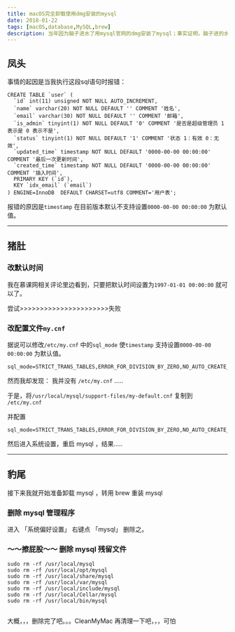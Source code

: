 ```yaml
---
title: macOS完全卸载使用dmg安装的mysql
date: 2018-01-22
tags: [macOS,database,MySQL,brew]
description: 当年因为脑子进水了用mysql官网的dmg安装了mysql；事实证明，脑子进的水，早晚得自己一点一点排出来。
---
```


## 凤头

事情的起因是当我执行这段sql语句时报错：

```
CREATE TABLE `user` (
  `id` int(11) unsigned NOT NULL AUTO_INCREMENT, 
  `name` varchar(20) NOT NULL DEFAULT '' COMMENT '姓名',
  `email` varchar(30) NOT NULL DEFAULT '' COMMENT '邮箱',
  `is_admin` tinyint(1) NOT NULL DEFAULT '0' COMMENT '是否是超级管理员 1表示是 0 表示不是',
  `status` tinyint(1) NOT NULL DEFAULT '1' COMMENT '状态 1：有效 0：无效',
  `updated_time` timestamp NOT NULL DEFAULT '0000-00-00 00:00:00' COMMENT '最后一次更新时间',
  `created_time` timestamp NOT NULL DEFAULT '0000-00-00 00:00:00' COMMENT '插入时间',
  PRIMARY KEY (`id`),
  KEY `idx_email` (`email`)
) ENGINE=InnoDB  DEFAULT CHARSET=utf8 COMMENT='用户表';
```

报错的原因是`timestamp` 在目前版本默认不支持设置`0000-00-00 00:00:00` 为默认值。

-------

## 猪肚

### 改默认时间

我在慕课网相关评论里边看到，只要把默认时间设置为`1997-01-01 00:00:00` 就可以了。

尝试>>>>>>>>>>>>>>>>>>>>>>失败

### 改配置文件`my.cnf`

据说可以修改`/etc/my.cnf` 中的`sql_mode` 使`timestamp` 支持设置`0000-00-00 00:00:00` 为默认值。

```
sql_mode=STRICT_TRANS_TABLES,ERROR_FOR_DIVISION_BY_ZERO,NO_AUTO_CREATE_USER,NO_ENGINE_SUBSTITUTION
```

然而我却发现： 我并没有 `/etc/my.cnf` .....

于是，将`/usr/local/mysql/support-files/my-default.cnf` 复制到 `/etc/my.cnf`

并配置

```
sql_mode=STRICT_TRANS_TABLES,ERROR_FOR_DIVISION_BY_ZERO,NO_AUTO_CREATE_USER,NO_ENGINE_SUBSTITUTION
```

然后进入系统设置，重启 mysql ，结果.....

-------------

## 豹尾

接下来我就开始准备卸载 mysql ，转用 brew 重装 mysql

### 删除 mysql 管理程序
进入 「系统偏好设置」 右键点 「mysql」 删除之。

### ～～擦屁股～～ 删除 mysql 残留文件

```
sudo rm -rf /usr/local/mysql
sudo rm -rf /usr/local/opt/mysql
sudo rm -rf /usr/local/share/mysql
sudo rm -rf /usr/local/var/mysql
sudo rm -rf /usr/local/include/mysql
sudo rm -rf /usr/local/Cellar/mysql
sudo rm -rf /usr/local/bin/mysql
            
```
大概，，，删除完了吧。。。CleanMyMac 再清理一下吧，，，可怕